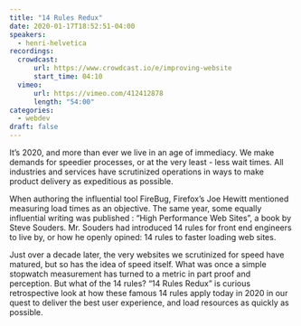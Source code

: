 ```yaml
---
title: "14 Rules Redux"
date: 2020-01-17T18:52:51-04:00
speakers:
  - henri-helvetica
recordings:
  crowdcast:
      url: https://www.crowdcast.io/e/improving-website
      start_time: 04:10
  vimeo:
      url: https://vimeo.com/412412878
      length: "54:00"
categories:
  - webdev
draft: false
---
```


It’s 2020, and more than ever we live in an age of immediacy. We make demands for speedier processes, or at the very least - less wait times. All industries and services have scrutinized operations in ways to make product delivery as expeditious as possible.

When authoring the influential tool FireBug, Firefox’s Joe Hewitt mentioned measuring load times as an objective. The same year, some equally influential writing was published : “High Performance Web Sites”, a book by Steve Souders. Mr. Souders had introduced 14 rules for front end engineers to live by, or how he openly opined: 14 rules to faster loading web sites.

Just over a decade later, the very websites we scrutinized for speed have matured, but so has the idea of speed itself. What was once a simple stopwatch measurement has turned to a metric in part proof and perception. But what of the 14 rules? “14 Rules Redux” is curious retrospective look at how these famous 14 rules apply today in 2020 in our quest to deliver the best user experience, and load resources as quickly as possible.
